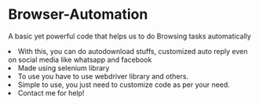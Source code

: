 # Browser-Automation
A basic yet powerful code that helps us to do Browsing tasks automatically
<li>With this, you can do autodownload stuffs, customized auto reply even on social media like whatsapp and facebook</li>
<li>Made using selenium library</li>
<li>To use you have to use webdriver library and others.</li>
<li>Simple to use, you just need to customize code as per your need.</li>
<li>Contact me for help!</li>
